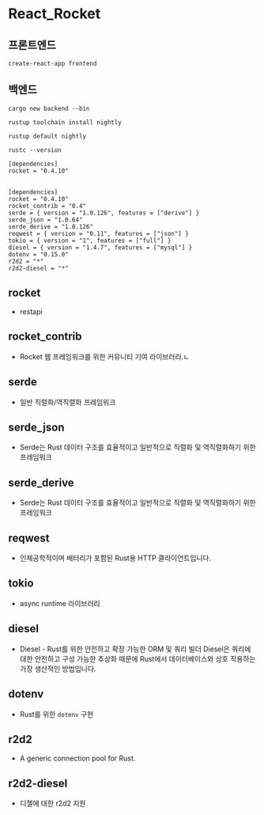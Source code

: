 # React_Rocket

## 프론트엔드

```
create-react-app frontend
```

## 백엔드

```
cargo new backend --bin
```

```
rustup toolchain install nightly
```

```
rustup default nightly
```

```
rustc --version
```

```
[dependencies]
rocket = "0.4.10"
```

##

```
[dependencies]
rocket = "0.4.10"
rocket_contrib = "0.4"
serde = { version = "1.0.126", features = ["derive"] }
serde_json = "1.0.64"
serde_derive = "1.0.126"
reqwest = { version = "0.11", features = ["json"] }
tokio = { version = "1", features = ["full"] }
diesel = { version = "1.4.7", features = ["mysql"] }
dotenv = "0.15.0"
r2d2 = "*"
r2d2-diesel = "*"

```

## rocket

- restapi

## rocket_contrib

- Rocket 웹 프레임워크를 위한 커뮤니티 기여 라이브러리.ㄴ

## serde

- 일반 직렬화/역직렬화 프레임워크

## serde_json

- Serde는 Rust 데이터 구조를 효율적이고 일반적으로 직렬화 및 역직렬화하기 위한 프레임워크

## serde_derive

- Serde는 Rust 데이터 구조를 효율적이고 일반적으로 직렬화 및 역직렬화하기 위한 프레임워크

## reqwest

- 인체공학적이며 배터리가 포함된 Rust용 HTTP 클라이언트입니다.

## tokio

- async runtime 라이브러리

## diesel

- Diesel - Rust를 위한 안전하고 확장 가능한 ORM 및 쿼리 빌더 Diesel은 쿼리에 대한 안전하고 구성 가능한 추상화 때문에 Rust에서 데이터베이스와 상호 작용하는 가장 생산적인 방법입니다.

## dotenv

- Rust를 위한 `dotenv` 구현

## r2d2

- A generic connection pool for Rust.

## r2d2-diesel

- 디젤에 대한 r2d2 지원
